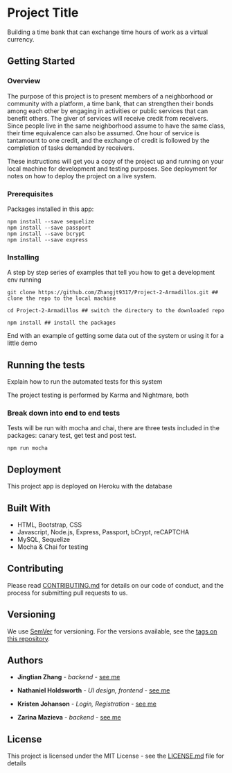 # Project Title

Building a time bank that can exchange time hours of work as a virtual currency.

## Getting Started

### Overview

The purpose of this project is to present members of a neighborhood or community with a platform, a time bank, that can strengthen their bonds among each other by engaging in activities or public services that can benefit others. The giver of services will receive credit from receivers. Since people live in the same neighborhood assume to have the same class, their time equivalence can also be assumed. One hour of service is tantamount to one credit, and the exchange of credit is followed by the completion of tasks demanded by receivers.

These instructions will get you a copy of the project up and running on your local machine for development and testing purposes. See deployment for notes on how to deploy the project on a live system.

### Prerequisites

Packages installed in this app:

```
npm install --save sequelize
npm install --save passport
npm install --save bcrypt
npm install --save express
```

### Installing

A step by step series of examples that tell you how to get a development env running

```
git clone https://github.com/Zhangjt9317/Project-2-Armadillos.git ## clone the repo to the local machine

cd Project-2-Armadillos ## switch the directory to the downloaded repo

npm install ## install the packages
```

End with an example of getting some data out of the system or using it for a little demo

## Running the tests

Explain how to run the automated tests for this system

The project testing is performed by Karma and Nightmare, both 

### Break down into end to end tests

Tests will be run with mocha and chai, there are three tests included in the packages: canary test, get test and post test. 

```
npm run mocha
```

## Deployment

This project app is deployed on Heroku with the database

## Built With

* HTML, Bootstrap, CSS
* Javascript, Node.js, Express, Passport, bCrypt, reCAPTCHA
* MySQL, Sequelize
* Mocha & Chai for testing

## Contributing

Please read [CONTRIBUTING.md](https://gist.github.com/PurpleBooth/b24679402957c63ec426) for details on our code of conduct, and the process for submitting pull requests to us.

## Versioning

We use [SemVer](http://semver.org/) for versioning. For the versions available, see the [tags on this repository](https://github.com/your/project/tags). 

## Authors

* **Jingtian Zhang** - *backend* - [see me](https://github.com/Zhangjt9317)

* **Nathaniel Holdsworth** - *UI design, frontend* - [see me](https://github.com/nholdsworth)

* **Kristen Johanson** - *Login, Registration* - [see me](https://github.com/klbjklbj)

* **Zarina Mazieva** - *backend* - [see me](https://github.com/zmazieva78)


## License

This project is licensed under the MIT License - see the [LICENSE.md](LICENSE.md) file for details
